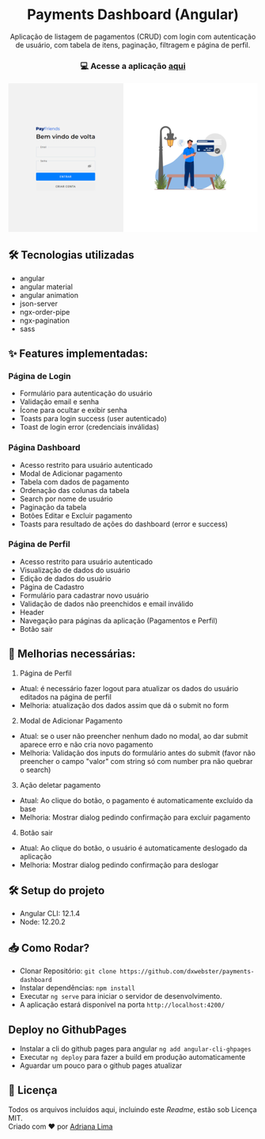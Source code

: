 <h1 align=center>Payments Dashboard (Angular)</h1>

<p align=center>Aplicação de listagem de pagamentos (CRUD) com login com autenticação de usuário, com tabela de itens, paginação, filtragem e página de perfil.

<h3 align=center>

💻 **Acesse a aplicação [aqui](https://dxwebster.github.io/picpay-desafio-frontend/)**

</h3>

<p align=center>

<h5 align=center>
<img src="readme/Home.png" width=600><br>

</h5>

</p>

## 🛠 Tecnologias utilizadas

-  angular
-  angular material
-  angular animation
-  json-server
-  ngx-order-pipe
-  ngx-pagination
-  sass

## ✨ Features implementadas:

### Página de Login
- Formulário para autenticação do usuário
- Validação email e senha
- Ícone para ocultar e exibir senha
- Toasts para login success (user autenticado)
- Toast de login error (credenciais inválidas)

### Página Dashboard
- Acesso restrito para usuário autenticado
- Modal de Adicionar pagamento
- Tabela com dados de pagamento
- Ordenação das colunas da tabela
- Search por nome de usuário
- Paginação da tabela
- Botões Editar e Excluir pagamento
- Toasts para resultado de ações do dashboard (error e success)

### Página de Perfil
- Acesso restrito para usuário autenticado
- Visualização de dados do usuário
- Edição de dados do usuário
- Página de Cadastro
- Formulário para cadastrar novo usuário
- Validação de dados não preenchidos e email inválido
- Header
- Navegação para páginas da aplicação (Pagamentos e Perfil)
- Botão sair

## 🚧 Melhorias necessárias:

1. Página de Perfil
- Atual: é necessário fazer logout para atualizar os dados do usuário editados na página de perfil
- Melhoria: atualização dos dados assim que dá o submit no form

2. Modal de Adicionar Pagamento
- Atual: se o user não preencher nenhum dado no modal, ao dar submit aparece erro e não cria novo pagamento
- Melhoria: Validação dos inputs do formulário antes do submit (favor não preencher o campo "valor" com string só com number pra não quebrar o search)

3. Ação deletar pagamento
- Atual: Ao clique do botão, o pagamento é automaticamente excluído da base
- Melhoria: Mostrar dialog pedindo confirmação para excluir pagamento

4. Botão sair
- Atual: Ao clique do botão, o usuário é automaticamente deslogado da aplicação
- Melhoria: Mostrar dialog pedindo confirmação para deslogar

## 🛠 Setup do projeto

- Angular CLI: 12.1.4
- Node: 12.20.2
## 📥 Como Rodar?

- Clonar Repositório: `git clone https://github.com/dxwebster/payments-dashboard`
- Instalar dependências: `npm install`
- Executar `ng serve` para iniciar o servidor de desenvolvimento.
- A aplicação estará disponível na porta `http://localhost:4200/`


## Deploy no GithubPages

- Instalar a cli do github pages para angular `ng add angular-cli-ghpages`
- Executar `ng deploy` para fazer a build em produção automaticamente
- Aguardar um pouco para o github pages atualizar

## 📕 Licença

Todos os arquivos incluídos aqui, incluindo este _Readme_, estão sob Licença MIT.<br>
Criado com ❤ por [Adriana Lima](https://github.com/dxwebster)
